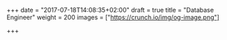 +++
date = "2017-07-18T14:08:35+02:00"
draft = true
title = "Database Engineer"
weight = 200
images = ["https://crunch.io/img/og-image.png"]

+++
